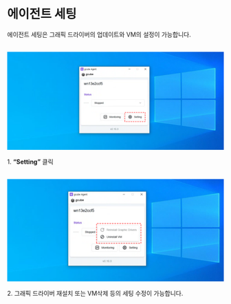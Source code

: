 # 에이전트 세팅

에이전트 세팅은 그래픽 드라이버의 업데이트와 VM의 설정이 가능합니다. <br><br>

![에이전트 세팅 진입 화면 이미지.PNG](img/agent-setup/에이전트%20세팅%20진입%20화면%20이미지.PNG)

1\. **“Setting”** 클릭 <br><br>

![에이전트 세팅 기능 표시 화면 이미지.PNG](img/agent-setup/에이전트%20세팅%20기능%20표시%20화면%20이미지.PNG)

2\. 그래픽 드라이버 재설치 또는 VM삭제 등의 세팅 수정이 가능합니다.<br>